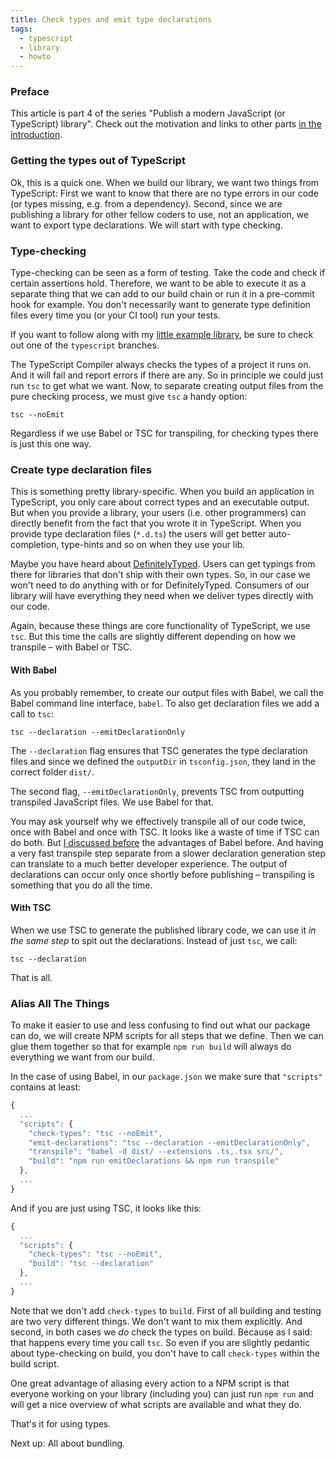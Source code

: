 ```yaml
---
title: Check types and emit type declarations
tags:
  - typescript
  - library
  - howto
---
```


### Preface

This article is part 4 of the series "Publish a modern JavaScript (or TypeScript) library". Check out the motivation and links to other parts [in the introduction](http://tobias-barth.net/blog/2019/07/Publish-a-modern-JavaScript-or-TypeScript-library/).

### Getting the types out of TypeScript

Ok, this is a quick one. When we build our library, we want two things from TypeScript: First we want to know that there are no type errors in our code (or types missing, e.g. from a dependency). Second, since we are publishing a library for other fellow coders to use, not an application, we want to export type declarations. We will start with type checking.

### Type-checking

Type-checking can be seen as a form of testing. Take the code and check if certain assertions hold. Therefore, we want to be able to execute it as a separate thing that we can add to our build chain or run it in a pre-commit hook for example. You don't necessarily want to generate type definition files every time you (or your CI tool) run your tests.

If you want to follow along with my [little example library](https://github.com/4nduril/library-starter/tree/typescript), be sure to check out one of the `typescript` branches.

The TypeScript Compiler always checks the types of a project it runs on. And it will fail and report errors if there are any. So in principle we could just run `tsc` to get what we want. Now, to separate creating output files from the pure checking process, we must give `tsc` a handy option:

```
tsc --noEmit
```

Regardless if we use Babel or TSC for transpiling, for checking types there is just this one way.

### Create type declaration files

This is something pretty library-specific. When you build an application in TypeScript, you only care about correct types and an executable output. But when you provide a library, your users (i.e. other programmers) can directly benefit from the fact that you wrote it in TypeScript. When you provide type declaration files (`*.d.ts`) the users will get better auto-completion, type-hints and so on when they use your lib.

Maybe you have heard about [DefinitelyTyped](https://www.definitelytyped.org/). Users can get typings from there for libraries that don't ship with their own types. So, in our case we won't need to do anything with or for DefinitelyTyped. Consumers of our library will have everything they need when we deliver types directly with our code.

Again, because these things are core functionality of TypeScript, we use `tsc`. But this time the calls are slightly different depending on how we transpile – with Babel or TSC.

#### With Babel

As you probably remember, to create our output files with Babel, we call the Babel command line interface, `babel`. To also get declaration files we add a call to `tsc`:

```
tsc --declaration --emitDeclarationOnly
```

The `--declaration` flag ensures that TSC generates the type declaration files and since we defined the `outputDir` in `tsconfig.json`, they land in the correct folder `dist/`.

The second flag, `--emitDeclarationOnly`, prevents TSC from outputting transpiled JavaScript files. We use Babel for that.

You may ask yourself why we effectively transpile all of our code twice, once with Babel and once with TSC. It looks like a waste of time if TSC can do both. But [I discussed before](http://tobias-barth.net/blog/2019/07/Compiling-modern-language-features-with-the-TypeScript-compiler/) the advantages of Babel before. And having a very fast transpile step separate from a slower declaration generation step can translate to a much better developer experience. The output of declarations can occur only once shortly before publishing – transpiling is something that you do all the time.

#### With TSC

When we use TSC to generate the published library code, we can use it *in the same step* to spit out the declarations. Instead of just `tsc`, we call:

```
tsc --declaration
```

That is all.


### Alias All The Things

To make it easier to use and less confusing to find out what our package can do, we will create NPM scripts for all steps that we define. Then we can glue them together so that for example `npm run build` will always do everything we want from our build.

In the case of using Babel, in our `package.json` we make sure that `"scripts"` contains at least:

```javascript
{
  ...
  "scripts": {
    "check-types": "tsc --noEmit",
    "emit-declarations": "tsc --declaration --emitDeclarationOnly",
    "transpile": "babel -d dist/ --extensions .ts,.tsx src/",
    "build": "npm run emitDeclarations && npm run transpile"
  },
  ...
}
```

And if you are just using TSC, it looks like this:

```javascript
{
  ...
  "scripts": {
    "check-types": "tsc --noEmit",
    "build": "tsc --declaration"
  },
  ...
}
```

Note that we don't add `check-types` to `build`. First of all building and testing are two very different things. We don't want to mix them explicitly. And second, in both cases we *do* check the types on build. Because as I said: that happens every time you call `tsc`. So even if you are slightly pedantic about type-checking on build, you don't have to call `check-types` within the build script.

One great advantage of aliasing every action to a NPM script is that everyone working on your library (including you) can just run `npm run` and will get a nice overview of what scripts are available and what they do.

That's it for using types.

Next up: All about bundling.
